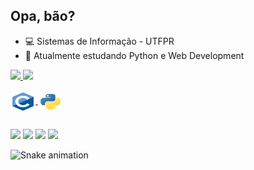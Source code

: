 ## Opa, bão?
- 💻 Sistemas de Informação - UTFPR
- 🌱 Atualmente estudando Python e Web Development

<div>
  <a href="https://github.com/ImCanuto">
  <img height="150em" src="https://github-readme-stats.vercel.app/api?username=ImCanuto&show_icons=true&theme=darcula&include_all_commits=true&count_private=true"/>
  <img height="150em" src="https://github-readme-stats.vercel.app/api/top-langs/?username=ImCanuto&layout=compact&langs_count=7&theme=darcula"/>
</div>
<div style="display: inline_block"><br>
  <img align="center" alt="Samu-C" height="30" width="40" src="https://raw.githubusercontent.com/devicons/devicon/master/icons/c/c-original.svg">
  <img align="center" alt="Samu-Py" height="30" width="40" src="https://raw.githubusercontent.com/devicons/devicon/master/icons/python/python-original.svg">
</div>

##
<a href="https://www.instagram.com/_samuelcanuto/" target="_blank"><img src="https://img.shields.io/badge/-Instagram-%23E4405F?style=for-the-badge&logo=instagram&logoColor=white" target="_blank"></a>
<a href="https://www.facebook.com/samuel.canuto.3" target="_blank"><img src="https://img.shields.io/badge/Facebook-1877F2?style=for-the-badge&logo=facebook&logoColor=white" target="_blank"></a>
<a href = "mailto:samuelcanuto@alunos.utfpr.edu.br"><img src="https://img.shields.io/badge/Gmail-D14836?style=for-the-badge&logo=gmail&logoColor=white" target="_blank"></a>
<a href="https://www.linkedin.com/in/samuel-canuto-sales-b88a2a239/" target="_blank"><img src="https://img.shields.io/badge/-LinkedIn-%230077B5?style=for-the-badge&logo=linkedin&logoColor=white" target="_blank"></a> 
  
  ![Snake animation](https://github.com/ImCanuto/ImCanuto/blob/output/github-contribution-grid-snake.svg)
